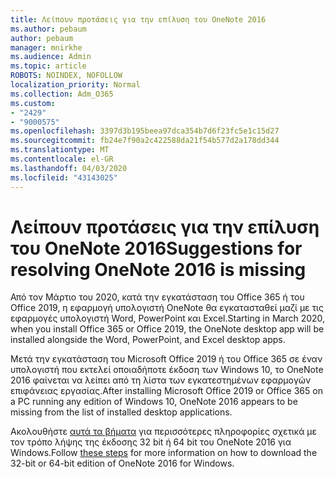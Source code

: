 ```yaml
---
title: Λείπουν προτάσεις για την επίλυση του OneNote 2016
ms.author: pebaum
author: pebaum
manager: mnirkhe
ms.audience: Admin
ms.topic: article
ROBOTS: NOINDEX, NOFOLLOW
localization_priority: Normal
ms.collection: Adm_O365
ms.custom:
- "2429"
- "9000575"
ms.openlocfilehash: 3397d3b195beea97dca354b7d6f23fc5e1c15d27
ms.sourcegitcommit: fb24e7f90a2c422588da21f54b577d2a178dd344
ms.translationtype: MT
ms.contentlocale: el-GR
ms.lasthandoff: 04/03/2020
ms.locfileid: "43143025"
---
```

# <a name="suggestions-for-resolving-onenote-2016-is-missing"></a><span data-ttu-id="8f071-102">Λείπουν προτάσεις για την επίλυση του OneNote 2016</span><span class="sxs-lookup"><span data-stu-id="8f071-102">Suggestions for resolving OneNote 2016 is missing</span></span>

<span data-ttu-id="8f071-103">Από τον Μάρτιο του 2020, κατά την εγκατάσταση του Office 365 ή του Office 2019, η εφαρμογή υπολογιστή OneNote θα εγκατασταθεί μαζί με τις εφαρμογές υπολογιστή Word, PowerPoint και Excel.</span><span class="sxs-lookup"><span data-stu-id="8f071-103">Starting in March 2020, when you install Office 365 or Office 2019, the OneNote desktop app will be installed alongside the Word, PowerPoint, and Excel desktop apps.</span></span>

<span data-ttu-id="8f071-104">Μετά την εγκατάσταση του Microsoft Office 2019 ή του Office 365 σε έναν υπολογιστή που εκτελεί οποιαδήποτε έκδοση των Windows 10, το OneNote 2016 φαίνεται να λείπει από τη λίστα των εγκατεστημένων εφαρμογών επιφάνειας εργασίας.</span><span class="sxs-lookup"><span data-stu-id="8f071-104">After installing Microsoft Office 2019 or Office 365 on a PC running any edition of Windows 10, OneNote 2016 appears to be missing from the list of installed desktop applications.</span></span>

<span data-ttu-id="8f071-105">Ακολουθήστε [αυτά τα βήματα](https://support.office.com/article/OneNote-2016-is-missing-after-installing-Office-2019-or-Office-365-1844ba87-7248-4bd8-a735-66a52f98e6e5) για περισσότερες πληροφορίες σχετικά με τον τρόπο λήψης της έκδοσης 32 bit ή 64 bit του OneNote 2016 για Windows.</span><span class="sxs-lookup"><span data-stu-id="8f071-105">Follow [these steps](https://support.office.com/article/OneNote-2016-is-missing-after-installing-Office-2019-or-Office-365-1844ba87-7248-4bd8-a735-66a52f98e6e5) for more information on how to download the 32-bit or 64-bit edition of OneNote 2016 for Windows.</span></span>
